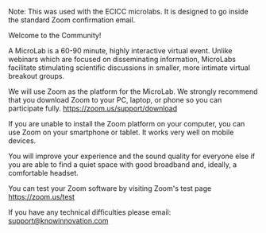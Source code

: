 Note: This was used with the ECICC microlabs. It is designed to go inside the standard Zoom confirmation email.

Welcome to the Community!

A MicroLab is a 60-90 minute, highly interactive virtual event. Unlike webinars which are focused on disseminating information, MicroLabs facilitate stimulating scientific discussions in smaller, more intimate virtual breakout groups.

We will use Zoom as the platform for the MicroLab. We strongly recommend that you download Zoom to your PC, laptop, or phone so you can participate fully. https://zoom.us/support/download

If you are unable to install the Zoom platform on your computer, you can use Zoom on your smartphone or tablet.  It works very well on mobile devices. 

You will improve your experience and the sound quality for everyone else if you are able to find a quiet space with good broadband and, ideally, a comfortable headset.

You can test your Zoom software by visiting Zoom's test page https://zoom.us/test

If you have any technical difficulties please email: support@knowinnovation.com